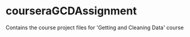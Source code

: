 courseraGCDAssignment
=====================

Contains the course project files for 'Getting and Cleaning Data' course
